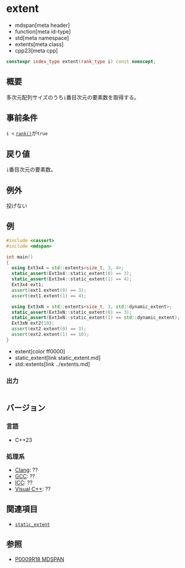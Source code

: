 # extent
* mdspan[meta header]
* function[meta id-type]
* std[meta namespace]
* extents[meta class]
* cpp23[meta cpp]

```cpp
constexpr index_type extent(rank_type i) const noexcept;
```

## 概要
多次元配列サイズのうち`i`番目次元の要素数を取得する。


## 事前条件
`i <` [`rank()`](rank.md)が`true`


## 戻り値
`i`番目次元の要素数。


## 例外
投げない


## 例
```cpp example
#include <cassert>
#include <mdspan>

int main()
{
  using Ext3x4 = std::extents<size_t, 3, 4>;
  static_assert(Ext3x4::static_extent(0) == 3);
  static_assert(Ext3x4::static_extent(1) == 4);
  Ext3x4 ext1;
  assert(ext1.extent(0) == 3);
  assert(ext1.extent(1) == 4);

  using Ext3xN = std::extents<size_t, 3, std::dynamic_extent>;
  static_assert(Ext3xN::static_extent(0) == 3);
  static_assert(Ext3xN::static_extent(1) == std::dynamic_extent);
  Ext3xN ext2{10};
  assert(ext2.extent(0) == 3);
  assert(ext2.extent(1) == 10);
}
```
* extent[color ff0000]
* static_extent[link static_extent.md]
* std::extents[link ../extents.md]


### 出力
```
```


## バージョン
### 言語
- C++23

### 処理系
- [Clang](/implementation.md#clang): ??
- [GCC](/implementation.md#gcc): ??
- [ICC](/implementation.md#icc): ??
- [Visual C++](/implementation.md#visual_cpp): ??


## 関連項目
- [`static_extent`](static_extent.md)


## 参照
- [P0009R18 MDSPAN](https://www.open-std.org/jtc1/sc22/wg21/docs/papers/2022/p0009r18.html)
